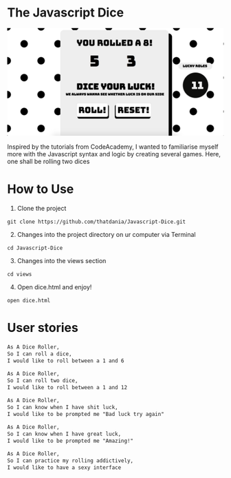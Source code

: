 # The Javascript Dice

![](images/dice.png)

Inspired by the tutorials from CodeAcademy, I wanted to familiarise myself more
with the Javascript syntax and logic by creating several games. Here, one shall be rolling two dices

# How to Use

1. Clone the project
```
git clone https://github.com/thatdania/Javascript-Dice.git
```

2. Changes into the project directory on ur computer via Terminal
```
cd Javascript-Dice
```

3. Changes into the views section
```
cd views
```

4. Open dice.html and enjoy!
```
open dice.html
```

# User stories

```
As A Dice Roller,
So I can roll a dice,
I would like to roll between a 1 and 6
```

```
As A Dice Roller,
So I can roll two dice,
I would like to roll between a 1 and 12
```

```
As A Dice Roller,
So I can know when I have shit luck,
I would like to be prompted me "Bad luck try again"
```

```
As A Dice Roller,
So I can know when I have great luck,
I would like to be prompted me "Amazing!"
```

```
As A Dice Roller,
So I can practice my rolling addictively,
I would like to have a sexy interface
```
